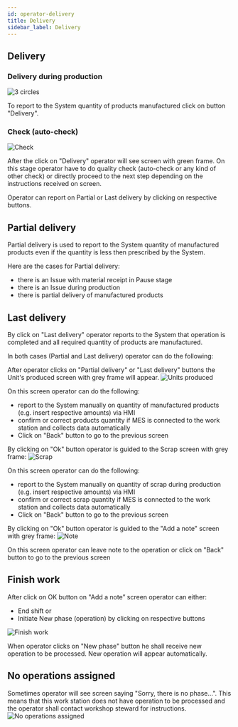 ```yaml
---
id: operator-delivery
title: Delivery
sidebar_label: Delivery
---
```

## Delivery 
### Delivery during production

![3 circles](/docs/assets/operator_eng/150trecerchi.png)

To report to the System quantity of products manufactured click on button "Delivery".

 ### Check (auto-check)

![Check](/docs/assets/operator_eng/250autocontrollo.png)

After the click on "Delivery" operator will see screen with green frame. On this stage operator have to do quality check (auto-check or any kind of other check) or directly proceed to the next step depending on the instructions received on screen.

Operator can report on Partial or Last delivery by clicking on respective buttons.

## Partial delivery

Partial delivery is used to report to the System quantity of manufactured products even if the quantity is less then prescribed by the System.

Here are the cases for Partial delivery:  
* there is an Issue with material receipt in Pause stage
* there is an Issue during production
* there is partial delivery of manufactured products

 
## Last delivery
By click on "Last delivery" operator reports to the System that operation is completed and all required quantity of products are manufactured.

In both cases (Partial and Last delivery) operator can do the following:

After operator clicks on "Partial delivery" or "Last delivery" buttons the Unit's produced screen with grey frame will appear.
![Units produced](/docs/assets/operator_eng/200unitaprodotte.png)

On this screen operator can do the following:
* report to the System manually on quantity of manufactured products (e.g. insert respective amounts) via HMI
* confirm or correct products quantity if MES is connected to the work station and collects data automatically
* Click on "Back" button to go to the previous screen

By clicking on "Ok" button operator is guided to the Scrap screen with grey frame:
![Scrap](/docs/assets/operator_eng/210unitascarti.png)

On this screen operator can do the following:
* report to the System manually on quantity of scrap during production (e.g. insert respective amounts) via HMI
* confirm or correct scrap quantity if MES is connected to the work station and collects data automatically
* Click on "Back" button to go to the previous screen

By clicking on "Ok" button operator is guided to the "Add a note" screen with grey frame:
![Note](/docs/assets/operator_eng/220aggiunginota.png)

On this screen operator can leave note to the operation or click on "Back" button to go to the previous screen


## Finish work 
After click on OK button on "Add a note” screen operator can either:
* End shift
or
* Initiate New phase (operation)
 by clicking on respective buttons
 
![Finish work](/docs/assets/operator_eng/230finelavoro.png)

When operator clicks on "New phase" button he shall receive new operation to be processed. New operation will appear automatically.

## No operations assigned

Sometimes operator will see screen saying "Sorry, there is no phase...". This means that this work station does not have operation to be processed and the operator shall contact workshop steward for instructions.
![No operations assigned](/docs/assets/operator_eng/240nessunlavoro.png)
